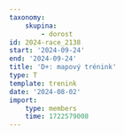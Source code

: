 ```yaml
---
taxonomy:
    skupina:
        - dorost
id: 2024-race_2138
start: '2024-09-24'
end: '2024-09-24'
title: 'D+: mapový trénink'
type: T
template: trenink
date: '2024-08-02'
import:
    type: members
    time: 1722579008
---
```


